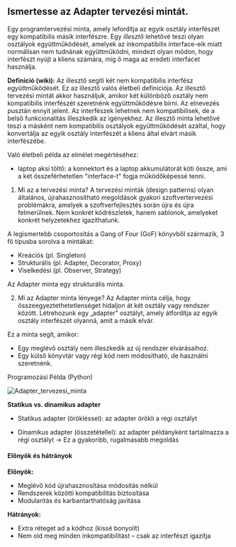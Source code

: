 <h2>Ismertesse az Adapter tervezési mintát.</h2>

Egy programtervezési minta, amely lefordítja az egyik osztály interfészét egy kompatibilis másik interfészre. Egy *illesztő* lehetővé teszi olyan osztályok együttműködését, amelyek az inkompatibilis interface-eik miatt normálisan nem tudnának együttműködni, mindezt olyan módon, hogy interfészt nyújt a kliens számára, míg ő maga az eredeti interfacet használja. 

**Definíció (wiki):**
Az illesztő segíti két nem kompatibilis interfész együttműködését. Ez az illesztő valós életbeli definíciója. Az illesztő tervezési mintát akkor használjuk, amikor két különböző osztály nem kompatibilis interfészét szeretnénk együttműködésre bírni. Az elnevezés pusztán ennyit jelent. Az interfészek lehetnek nem kompatibilisek, de a belső funkcionalitás illeszkedik az igényekhez. Az illesztő minta lehetővé teszi a másként nem kompatibilis osztályok együttműködését azáltal, hogy konvertálja az egyik osztály interfészét a kliens által elvárt másik interfészébe.

Való életbeli példa az elmélet megértéséhez:
- laptop aksi töltő: a konnektort és a laptop akkumulátorát köti össze, ami a két összeférhetetlen "interface-t" fogja működőképessé tenni.

1. Mi az a tervezési minta?
A tervezési minták (design patterns) olyan általános, újrahasznosítható megoldások gyakori szoftvertervezési problémákra, amelyek a szoftverfejlesztés során újra és újra felmerülnek.
Nem konkrét kódrészletek, hanem sablonok, amelyeket konkrét helyzetekhez igazíthatunk.

A legismertebb csoportosítás a Gang of Four (GoF) könyvből származik, 3 fő típusba sorolva a mintákat:

- Kreációs (pl. Singleton)
- Strukturális (pl. Adapter, Decorator, Proxy)
- Viselkedési (pl. Observer, Strategy)

Az Adapter minta egy strukturális minta.

2. Mi az Adapter minta lényege?
Az Adapter minta célja, hogy összeegyeztethetetlenséget hidaljon át két osztály vagy rendszer között.
Létrehozunk egy „adapter” osztályt, amely átfordítja az egyik osztály interfészét olyanná, amit a másik elvár.

Ez a minta segít, amikor:

- Egy meglévő osztály nem illeszkedik az új rendszer elvárásaihoz.
- Egy külső könyvtár vagy régi kód nem módosítható, de használni szeretnénk.


Programozási Példa (Python)

![Adapter_tervezesi_minta](img/adapterminta_pelda.png)

**Statikus vs. dinamikus adapter**
- Statikus adapter (örökléssel): az adapter örökli a régi osztályt

- Dinamikus adapter (összetétellel): az adapter példányként tartalmazza a régi osztályt
→ Ez a gyakoribb, rugalmasabb megoldás

<h4>Előnyök és hátrányok</h4>

**Előnyök:**

- Meglévő kód újrahasznosítása módosítás nélkül
- Rendszerek közötti kompatibilitás biztosítása
- Modularitás és karbantarthatóság javítása

**Hátrányok:**

- Extra réteget ad a kódhoz (kissé bonyolít)
- Nem old meg minden inkompatibilitást – csak az interfészt igazítja